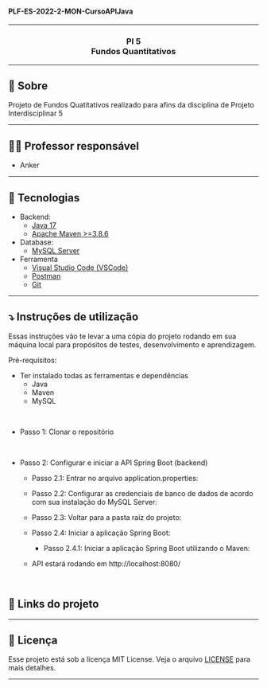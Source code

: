 <h4> PLF-ES-2022-2-MON-CursoAPIJava </h4>

<hr>

<h3 align="center">
    PI 5
    <br>
    Fundos Quantitativos
</h3>

<hr>

## 🔖 Sobre

Projeto de Fundos Quatitativos realizado para afins da disciplina de Projeto Interdisciplinar 5

---

## 👩‍🏫 Professor responsável

* Anker

---

## 🚀 Tecnologias

- Backend:
  - [Java 17](http://www.oracle.com/java/technologies/javase-downloads.html)
  - [Apache Maven >=3.8.6](https://maven.apache.org/download.cgi/)
- Database:
  - [MySQL Server](https://dev.mysql.com/downloads/mysql/)
- Ferramenta
  - [Visual Studio Code (VSCode)](https://code.visualstudio.com)
  - [Postman](http://www.postman.com/downloads/)
  - [Git](https://git-scm.com/downloads)

---

## ⤵ Instruções de utilização

Essas instruções vão te levar a uma cópia do projeto rodando em sua máquina local para propósitos de testes, desenvolvimento e aprendizagem.

Pré-requisitos:
- Ter instalado todas as ferramentas e dependências
  - Java
  - Maven
  - MySQL

<br>

- Passo 1: Clonar o repositório

<br>

- Passo 2: Configurar e iniciar a API Spring Boot (backend)

  - Passo 2.1: Entrar no arquivo application.properties:

  - Passo 2.2: Configurar as credenciais de banco de dados de acordo com sua instalação do MySQL Server:

  - Passo 2.3: Voltar para a pasta raíz do projeto:

  - Passo 2.4: Iniciar a aplicação Spring Boot:
  
    - Passo 2.4.1: Iniciar a aplicação Spring Boot utilizando o Maven:



  - API estará rodando em http://localhost:8080/

<br>



## 🔗 Links do projeto



---

## 📝 Licença

Esse projeto está sob a licença MIT License. Veja o arquivo [LICENSE](LICENSE) para mais detalhes.

---
